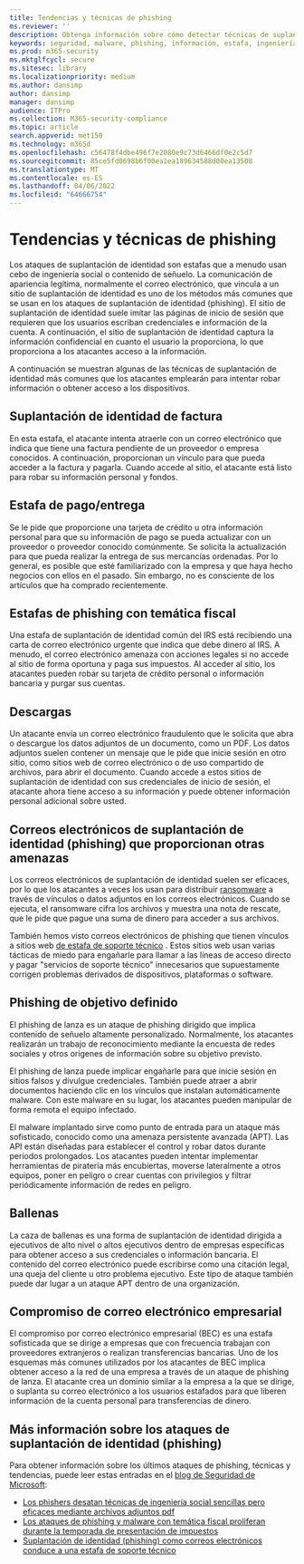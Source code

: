 ```yaml
---
title: Tendencias y técnicas de phishing
ms.reviewer: ''
description: Obtenga información sobre cómo detectar técnicas de suplantación de identidad (phishing)
keywords: seguridad, malware, phishing, información, estafa, ingeniería social, cebo, señuelo, protección, tendencias, ataque dirigido, phishing de lanza, caza de ballenas
ms.prod: m365-security
ms.mktglfcycl: secure
ms.sitesec: library
ms.localizationpriority: medium
ms.author: dansimp
author: dansimp
manager: dansimp
audience: ITPro
ms.collection: M365-security-compliance
ms.topic: article
search.appverid: met150
ms.technology: m365d
ms.openlocfilehash: c56478f4dbe496f7e2080e9c73d6466df0e2c5d7
ms.sourcegitcommit: 85ce5fd0698b6f00ea1ea189634588d00ea13508
ms.translationtype: MT
ms.contentlocale: es-ES
ms.lasthandoff: 04/06/2022
ms.locfileid: "64666754"
---
```

# <a name="phishing-trends-and-techniques"></a>Tendencias y técnicas de phishing

Los ataques de suplantación de identidad son estafas que a menudo usan cebo de ingeniería social o contenido de señuelo. La comunicación de apariencia legítima, normalmente el correo electrónico, que vincula a un sitio de suplantación de identidad es uno de los métodos más comunes que se usan en los ataques de suplantación de identidad (phishing). El sitio de suplantación de identidad suele imitar las páginas de inicio de sesión que requieren que los usuarios escriban credenciales e información de la cuenta. A continuación, el sitio de suplantación de identidad captura la información confidencial en cuanto el usuario la proporciona, lo que proporciona a los atacantes acceso a la información.

A continuación se muestran algunas de las técnicas de suplantación de identidad más comunes que los atacantes emplearán para intentar robar información o obtener acceso a los dispositivos.

## <a name="invoice-phishing"></a>Suplantación de identidad de factura

En esta estafa, el atacante intenta atraerle con un correo electrónico que indica que tiene una factura pendiente de un proveedor o empresa conocidos. A continuación, proporcionan un vínculo para que pueda acceder a la factura y pagarla. Cuando accede al sitio, el atacante está listo para robar su información personal y fondos.

## <a name="paymentdelivery-scam"></a>Estafa de pago/entrega

Se le pide que proporcione una tarjeta de crédito u otra información personal para que su información de pago se pueda actualizar con un proveedor o proveedor conocido comúnmente. Se solicita la actualización para que pueda realizar la entrega de sus mercancías ordenadas. Por lo general, es posible que esté familiarizado con la empresa y que haya hecho negocios con ellos en el pasado. Sin embargo, no es consciente de los artículos que ha comprado recientemente.

## <a name="tax-themed-phishing-scams"></a>Estafas de phishing con temática fiscal

Una estafa de suplantación de identidad común del IRS está recibiendo una carta de correo electrónico urgente que indica que debe dinero al IRS. A menudo, el correo electrónico amenaza con acciones legales si no accede al sitio de forma oportuna y paga sus impuestos. Al acceder al sitio, los atacantes pueden robar su tarjeta de crédito personal o información bancaria y purgar sus cuentas.

## <a name="downloads"></a>Descargas

Un atacante envía un correo electrónico fraudulento que le solicita que abra o descargue los datos adjuntos de un documento, como un PDF. Los datos adjuntos suelen contener un mensaje que le pide que inicie sesión en otro sitio, como sitios web de correo electrónico o de uso compartido de archivos, para abrir el documento. Cuando accede a estos sitios de suplantación de identidad con sus credenciales de inicio de sesión, el atacante ahora tiene acceso a su información y puede obtener información personal adicional sobre usted.

## <a name="phishing-emails-that-deliver-other-threats"></a>Correos electrónicos de suplantación de identidad (phishing) que proporcionan otras amenazas

Los correos electrónicos de suplantación de identidad suelen ser eficaces, por lo que los atacantes a veces los usan para distribuir [ransomware](/security/compass/human-operated-ransomware) a través de vínculos o datos adjuntos en los correos electrónicos. Cuando se ejecuta, el ransomware cifra los archivos y muestra una nota de rescate, que le pide que pague una suma de dinero para acceder a sus archivos.

También hemos visto correos electrónicos de phishing que tienen vínculos a sitios web [de estafa de soporte técnico](support-scams.md) . Estos sitios web usan varias tácticas de miedo para engañarle para llamar a las líneas de acceso directo y pagar "servicios de soporte técnico" innecesarios que supuestamente corrigen problemas derivados de dispositivos, plataformas o software.

## <a name="spear-phishing"></a>Phishing de objetivo definido

El phishing de lanza es un ataque de phishing dirigido que implica contenido de señuelo altamente personalizado. Normalmente, los atacantes realizarán un trabajo de reconocimiento mediante la encuesta de redes sociales y otros orígenes de información sobre su objetivo previsto.

El phishing de lanza puede implicar engañarle para que inicie sesión en sitios falsos y divulgue credenciales. También puede atraer a abrir documentos haciendo clic en los vínculos que instalan automáticamente malware. Con este malware en su lugar, los atacantes pueden manipular de forma remota el equipo infectado.

El malware implantado sirve como punto de entrada para un ataque más sofisticado, conocido como una amenaza persistente avanzada (APT). Las API están diseñadas para establecer el control y robar datos durante períodos prolongados. Los atacantes pueden intentar implementar herramientas de piratería más encubiertas, moverse lateralmente a otros equipos, poner en peligro o crear cuentas con privilegios y filtrar periódicamente información de redes en peligro.

## <a name="whaling"></a>Ballenas

La caza de ballenas es una forma de suplantación de identidad dirigida a ejecutivos de alto nivel o altos ejecutivos dentro de empresas específicas para obtener acceso a sus credenciales o información bancaria. El contenido del correo electrónico puede escribirse como una citación legal, una queja del cliente u otro problema ejecutivo. Este tipo de ataque también puede dar lugar a un ataque APT dentro de una organización.

## <a name="business-email-compromise"></a>Compromiso de correo electrónico empresarial

El compromiso por correo electrónico empresarial (BEC) es una estafa sofisticada que se dirige a empresas que con frecuencia trabajan con proveedores extranjeros o realizan transferencias bancarias. Uno de los esquemas más comunes utilizados por los atacantes de BEC implica obtener acceso a la red de una empresa a través de un ataque de phishing de lanza. El atacante crea un dominio similar a la empresa a la que se dirige, o suplanta su correo electrónico a los usuarios estafados para que liberen información de la cuenta personal para transferencias de dinero.

## <a name="more-information-about-phishing-attacks"></a>Más información sobre los ataques de suplantación de identidad (phishing)

Para obtener información sobre los últimos ataques de phishing, técnicas y tendencias, puede leer estas entradas en el [blog de Seguridad de Microsoft](https://www.microsoft.com/security/blog/product/windows/):

- [Los phishers desatan técnicas de ingeniería social sencillas pero eficaces mediante archivos adjuntos pdf](https://cloudblogs.microsoft.com/microsoftsecure/2017/01/26/phishers-unleash-simple-but-effective-social-engineering-techniques-using-pdf-attachments/?source=mmpc)
- [Los ataques de phishing y malware con temática fiscal proliferan durante la temporada de presentación de impuestos](https://cloudblogs.microsoft.com/microsoftsecure/2017/03/20/tax-themed-phishing-and-malware-attacks-proliferate-during-the-tax-filing-season/?source=mmpc)
- [Suplantación de identidad (phishing) como correos electrónicos conduce a una estafa de soporte técnico](https://cloudblogs.microsoft.com/microsoftsecure/2017/08/07/links-in-phishing-like-emails-lead-to-tech-support-scam/?source=mmpc)
